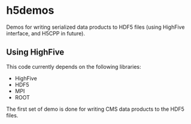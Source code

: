 # h5demos
Demos for writing serialized data products to HDF5 files (using HighFive interface, and H5CPP in future).  

## Using HighFive

This code currently depends on the following libraries:
* HighFive
* HDF5
* MPI 
* ROOT

The first set of demo is done for writing CMS data products to the HDF5 files. 
